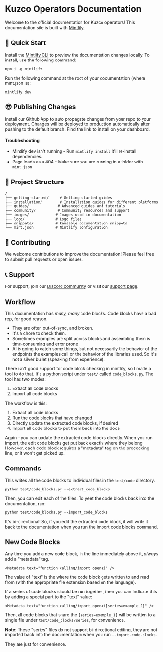 # Kuzco Operators Documentation

Welcome to the official documentation for Kuzco operators! This documentation site is built with [Mintlify](https://mintlify.com).

## 🚀 Quick Start

Install the [Mintlify CLI](https://www.npmjs.com/package/mintlify) to preview the documentation changes locally. To install, use the following command:

```
npm i -g mintlify
```

Run the following command at the root of your documentation (where mint.json is):

```
mintlify dev
```

## 😎 Publishing Changes

Install our Github App to auto propagate changes from your repo to your deployment. Changes will be deployed to production automatically after pushing to the default branch. Find the link to install on your dashboard. 

#### Troubleshooting

- Mintlify dev isn't running - Run `mintlify install` it'll re-install dependencies.
- Page loads as a 404 - Make sure you are running in a folder with `mint.json`

## 📁 Project Structure

```
/
├── getting-started/     # Getting started guides
├── installation/        # Installation guides for different platforms
├── guides/             # Advanced guides and tutorials
├── community/          # Community resources and support
├── images/            # Images used in documentation
├── logo/              # Logo files
├── snippets/          # Reusable documentation snippets
└── mint.json          # Mintlify configuration
```

## 🤝 Contributing

We welcome contributions to improve the documentation! Please feel free to submit pull requests or open issues.

## 📞 Support

For support, join our [Discord community](https://discord.gg/kuzco) or visit our [support page](https://docs.devnet.inference.net/community/support).

## Workflow

This documentation has *many, many* code blocks.
Code blocks have a bad rep, for good reason.
* They are often out-of-sync, and broken.  
* It's a chore to check them.
* Sometimes examples are split across blocks and assembling them is time-consuming and error prone
* AI is going to catch some things, but not necessarily the behavior of the endpoints the examples call or the behavior of the libraries used. So it's not a silver bullet (speaking from experience).

There isn't good support for code block checking in mintlify, so I made a tool to do that.
It's a python script under `test/` called `code_blocks.py`.
The tool has two modes:
1. Extract all code blocks
2. Import all code blocks

The workflow is this:
1. Extract all code blocks
2. Run the code blocks that have changed
3. Directly update the extracted code blocks, if desired
4. Import all code blocks to put them back into the docs

Again - you can update the extracted code blocks directly.  When you run import, the edit code blocks get put back exactly where they belong.
However, each code block requires a "metadata" tag on the preceeding line, or it won't get picked up.

## Commands

This writes all the code blocks to individual files in the `test/code` directory.
```
python test/code_blocks.py --extract_code_blocks
```

Then, you can edit each of the files.  To yeet the code blocks back into the documentation, run:
```
python test/code_blocks.py --import_code_blocks
```

It's bi-directional! So, if you edit the extracted code block, it will write it back to the documentation when you run the import code blocks command.

## New Code Blocks

Any time you add a new code block, in the line immediately above it, *always* add a "metadata" tag.
```
<Metadata text="function_calling/import_openai" />
```

The value of "text" is the where the code block gets written to and read from (with the appropriate file extension based on the language).

If a series of code blocks should be run together, then you can indicate this by adding a special part to the "text" value:
```
<Metadata text="function_calling/import_openai[series=example_1]" />
```

Then, all code blocks that share the `[series=example_1]` will be written to a single file under `test/code_blocks/series`, for convenience.

**Note**: These "series" files do not support bi-directional editing, they are not imported back into the documentation when you run `--import-code-blocks`. 

They are just for convenience.


